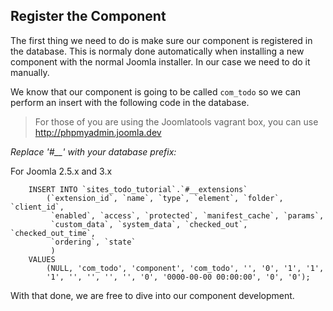 ## Register the Component

The first thing we need to do is make sure our component is registered in the database. This is normaly done automatically when installing a new component with the normal Joomla installer. In our case we need to do it manually.

We know that our component is going to be called `com_todo` so we can perform an insert with the following code in the database.

> For those of you are using the Joomlatools vagrant box, you can use http://phpmyadmin.joomla.dev

*Replace '#__' with your database prefix:*

For Joomla 2.5.x and 3.x
```mysql
    INSERT INTO `sites_todo_tutorial`.`#__extensions`
        (`extension_id`, `name`, `type`, `element`, `folder`, `client_id`,
         `enabled`, `access`, `protected`, `manifest_cache`, `params`,
         `custom_data`, `system_data`, `checked_out`, `checked_out_time`,
         `ordering`, `state`
         )
    VALUES
        (NULL, 'com_todo', 'component', 'com_todo', '', '0', '1', '1',
        '1', '', '', '', '', '0', '0000-00-00 00:00:00', '0', '0');
```
With that done, we are free to dive into our component development.
